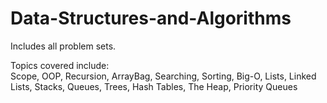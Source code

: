 # Data-Structures-and-Algorithms
Includes all problem sets.

Topics covered include:    
Scope, OOP, Recursion, ArrayBag, Searching, Sorting, Big-O, Lists, Linked Lists, Stacks, Queues, Trees, Hash Tables, The Heap, Priority Queues
